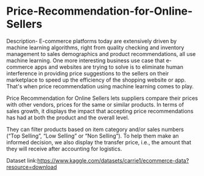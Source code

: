 # Price-Recommendation-for-Online-Sellers
Description- E-commerce platforms today are extensively driven by machine learning algorithms, right from quality checking and inventory management to sales demographics and product recommendations, all use machine learning. One more interesting business use case that e-commerce apps and websites are trying to solve is to eliminate human interference in providing price suggestions to the sellers on their marketplace to speed up the efficiency of the shopping website or app. That's when price recommendation using machine learning comes to play.

Price Recommendation for Online Sellers lets suppliers compare their prices with other vendors, prices for the same or similar products. In terms of sales growth, it displays the impact that accepting price recommendations has had at both the product and the overall level.

They can filter products based on item category and/or sales numbers (“Top Selling”, “Low Selling” or “Non Selling”). To help them make an informed decision, we also display the transfer price, i.e., the amount that they will receive after accounting for logistics.

Dataset link:https://www.kaggle.com/datasets/carrie1/ecommerce-data?resource=download

